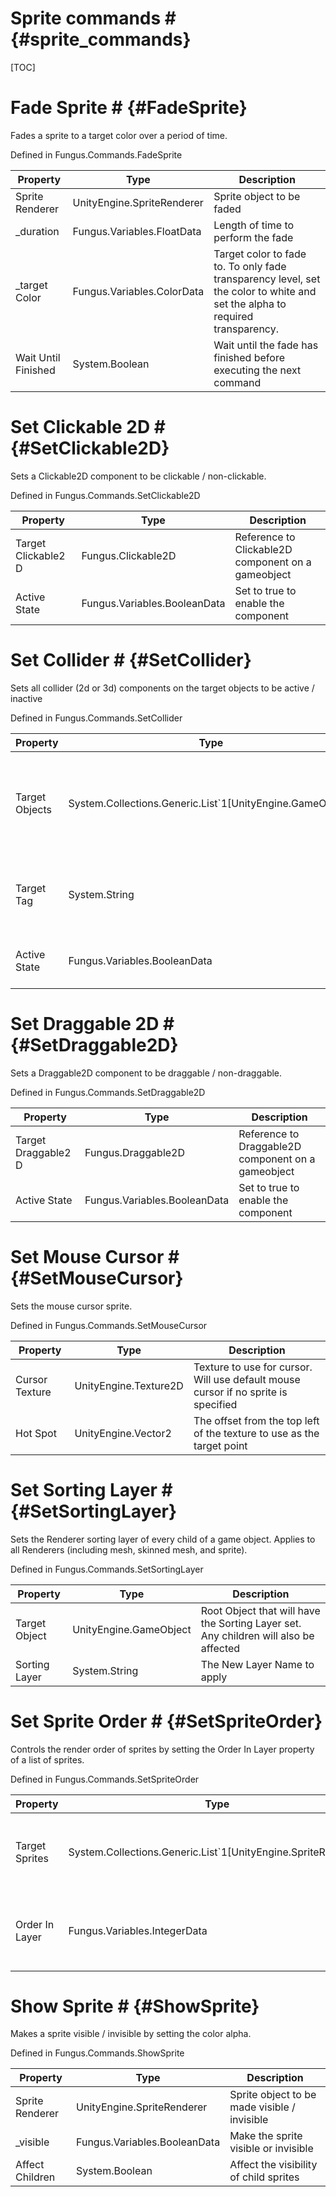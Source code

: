 # Sprite commands # {#sprite_commands}

[TOC]
# Fade Sprite # {#FadeSprite}
Fades a sprite to a target color over a period of time.

Defined in Fungus.Commands.FadeSprite

Property | Type | Description
 --- | --- | ---
Sprite Renderer | UnityEngine.SpriteRenderer | Sprite object to be faded
_duration | Fungus.Variables.FloatData | Length of time to perform the fade
_target Color | Fungus.Variables.ColorData | Target color to fade to. To only fade transparency level, set the color to white and set the alpha to required transparency.
Wait Until Finished | System.Boolean | Wait until the fade has finished before executing the next command

# Set Clickable 2D # {#SetClickable2D}
Sets a Clickable2D component to be clickable / non-clickable.

Defined in Fungus.Commands.SetClickable2D

Property | Type | Description
 --- | --- | ---
Target Clickable2 D | Fungus.Clickable2D | Reference to Clickable2D component on a gameobject
Active State | Fungus.Variables.BooleanData | Set to true to enable the component

# Set Collider # {#SetCollider}
Sets all collider (2d or 3d) components on the target objects to be active / inactive

Defined in Fungus.Commands.SetCollider

Property | Type | Description
 --- | --- | ---
Target Objects | System.Collections.Generic.List`1[UnityEngine.GameObject] | A list of gameobjects containing collider components to be set active / inactive
Target Tag | System.String | All objects with this tag will have their collider set active / inactive
Active State | Fungus.Variables.BooleanData | Set to true to enable the collider components

# Set Draggable 2D # {#SetDraggable2D}
Sets a Draggable2D component to be draggable / non-draggable.

Defined in Fungus.Commands.SetDraggable2D

Property | Type | Description
 --- | --- | ---
Target Draggable2 D | Fungus.Draggable2D | Reference to Draggable2D component on a gameobject
Active State | Fungus.Variables.BooleanData | Set to true to enable the component

# Set Mouse Cursor # {#SetMouseCursor}
Sets the mouse cursor sprite.

Defined in Fungus.Commands.SetMouseCursor

Property | Type | Description
 --- | --- | ---
Cursor Texture | UnityEngine.Texture2D | Texture to use for cursor. Will use default mouse cursor if no sprite is specified
Hot Spot | UnityEngine.Vector2 | The offset from the top left of the texture to use as the target point

# Set Sorting Layer # {#SetSortingLayer}
Sets the Renderer sorting layer of every child of a game object. Applies to all Renderers (including mesh, skinned mesh, and sprite).

Defined in Fungus.Commands.SetSortingLayer

Property | Type | Description
 --- | --- | ---
Target Object | UnityEngine.GameObject | Root Object that will have the Sorting Layer set. Any children will also be affected
Sorting Layer | System.String | The New Layer Name to apply

# Set Sprite Order # {#SetSpriteOrder}
Controls the render order of sprites by setting the Order In Layer property of a list of sprites.

Defined in Fungus.Commands.SetSpriteOrder

Property | Type | Description
 --- | --- | ---
Target Sprites | System.Collections.Generic.List`1[UnityEngine.SpriteRenderer] | List of sprites to set the order in layer property on
Order In Layer | Fungus.Variables.IntegerData | The order in layer value to set on the target sprites

# Show Sprite # {#ShowSprite}
Makes a sprite visible / invisible by setting the color alpha.

Defined in Fungus.Commands.ShowSprite

Property | Type | Description
 --- | --- | ---
Sprite Renderer | UnityEngine.SpriteRenderer | Sprite object to be made visible / invisible
_visible | Fungus.Variables.BooleanData | Make the sprite visible or invisible
Affect Children | System.Boolean | Affect the visibility of child sprites

